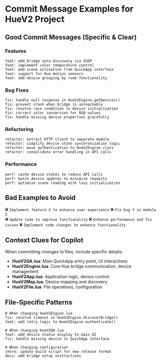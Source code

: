# Commit Message Examples for HueV2 Project

## Good Commit Messages (Specific & Clear)

### Features
```
feat: add bridge auto-discovery via SSDP
feat: implement color temperature control
feat: add scene activation from QuickApp interface
feat: support for Hue motion sensors
feat: add device grouping by room functionality
```

### Bug Fixes
```
fix: handle null response in HueV2Engine.getDevices()
fix: prevent crash when bridge is unreachable
fix: resolve race condition in device initialization
fix: correct color conversion for RGB values
fix: handle missing device properties gracefully
```

### Refactoring
```
refactor: extract HTTP client to separate module
refactor: simplify device state synchronization logic
refactor: move authentication to HueV2Engine class
refactor: consolidate error handling in API calls
```

### Performance
```
perf: cache device states to reduce API calls
perf: batch device updates to minimize requests
perf: optimize scene loading with lazy initialization
```

## Bad Examples to Avoid

❌ `Implement feature X to enhance user experience`
❌ `Fix bug Y in module Z`  
❌ `Update code to improve functionality`
❌ `Enhance performance and fix issues`
❌ `Implement code changes to enhance functionality`

## Context Clues for Copilot

When committing changes to files, include specific details:

- **HueV2QA.lua**: Main QuickApp entry point, UI interactions
- **HueV2Engine.lua**: Core Hue bridge communication, device management
- **HueV2App.lua**: Application logic, device control
- **HueV2Map.lua**: Device mapping and discovery
- **HueV2File.lua**: File operations, configuration

## File-Specific Patterns

```
# When changing HueV2Engine.lua
fix: resolve timeout in HueV2Engine.discoverBridge()
feat: add retry logic to HueV2Engine.authenticate()

# When changing HueV2QA.lua  
feat: add device status display to main UI
fix: handle missing device in QuickApp interface

# When changing configuration
chore: update build script for new release format
docs: add bridge setup instructions
```